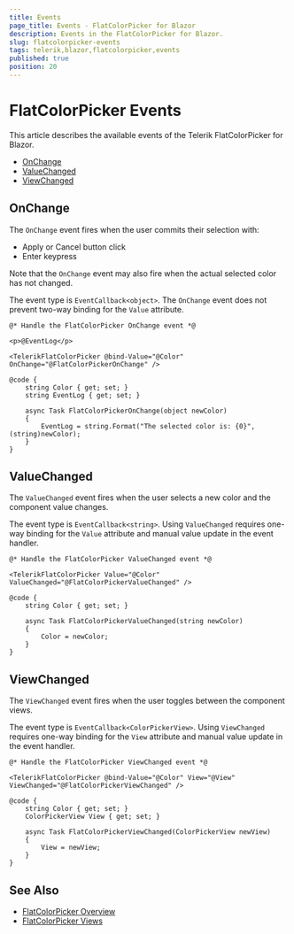 ```yaml
---
title: Events
page_title: Events - FlatColorPicker for Blazor
description: Events in the FlatColorPicker for Blazor.
slug: flatcolorpicker-events
tags: telerik,blazor,flatcolorpicker,events
published: true
position: 20
---
```


# FlatColorPicker Events

This article describes the available events of the Telerik FlatColorPicker for Blazor.

* [OnChange](#onchange)
* [ValueChanged](#valuechanged)
* [ViewChanged](#viewchanged)

## OnChange

The `OnChange` event fires when the user commits their selection with:

* Apply or Cancel button click
* Enter keypress

Note that the `OnChange` event may also fire when the actual selected color has not changed.

The event type is `EventCallback<object>`. The `OnChange` event does not prevent two-way binding for the `Value` attribute.

````RAZOR
@* Handle the FlatColorPicker OnChange event *@

<p>@EventLog</p>

<TelerikFlatColorPicker @bind-Value="@Color" OnChange="@FlatColorPickerOnChange" />

@code {
    string Color { get; set; }
    string EventLog { get; set; }

    async Task FlatColorPickerOnChange(object newColor)
    {
        EventLog = string.Format("The selected color is: {0}", (string)newColor);
    }
}
````

## ValueChanged

The `ValueChanged` event fires when the user selects a new color and the component value changes.

The event type is `EventCallback<string>`. Using `ValueChanged` requires one-way binding for the `Value` attribute and manual value update in the event handler.

````RAZOR
@* Handle the FlatColorPicker ValueChanged event *@

<TelerikFlatColorPicker Value="@Color" ValueChanged="@FlatColorPickerValueChanged" />

@code {
    string Color { get; set; }

    async Task FlatColorPickerValueChanged(string newColor)
    {
        Color = newColor;
    }
}
````

## ViewChanged

The `ViewChanged` event fires when the user toggles between the component views.

The event type is `EventCallback<ColorPickerView>`. Using `ViewChanged` requires one-way binding for the `View` attribute and manual value update in the event handler.

````RAZOR
@* Handle the FlatColorPicker ViewChanged event *@

<TelerikFlatColorPicker @bind-Value="@Color" View="@View" ViewChanged="@FlatColorPickerViewChanged" />

@code {
    string Color { get; set; }
    ColorPickerView View { get; set; }

    async Task FlatColorPickerViewChanged(ColorPickerView newView)
    {
        View = newView;
    }
}
````

## See Also

* [FlatColorPicker Overview](slug://flatcolorpicker-overview)
* [FlatColorPicker Views](slug://flatcolorpicker-views)
